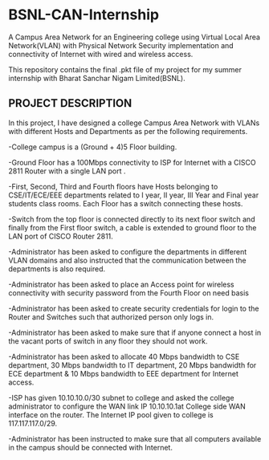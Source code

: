 # BSNL-CAN-Internship
A Campus Area Network for an Engineering college using Virtual Local Area Network(VLAN) with Physical Network Security implementation and connectivity of Internet with wired and wireless access.

This repository contains the final .pkt file of my project for my summer internship with Bharat Sanchar Nigam Limited(BSNL).

## PROJECT DESCRIPTION

In this project, I have designed a college Campus Area Network with VLANs with different Hosts and Departments as per the following requirements. 

-College campus is a (Ground + 4)5 Floor building.

-Ground Floor has a 100Mbps connectivity to ISP for Internet with a CISCO 2811 Router with a single LAN port . 

-First, Second, Third and Fourth floors have Hosts belonging to CSE/IT/ECE/EEE departments related to I year, II year, III Year and Final year students class rooms. Each Floor has a switch connecting these hosts.

-Switch from the top floor is connected directly to its next floor switch and finally from the First floor switch, a cable is extended to ground floor to the LAN port of CISCO Router 2811.

-Administrator has been asked to configure the departments in different VLAN domains and also instructed that the communication between the departments is also required.

-Administrator has been asked to place an Access point for wireless connectivity with security password from the Fourth Floor on need basis

-Administrator has been asked to create security credentials for login to the Router and Switches such that authorized person only logs in.

-Administrator has been asked to make sure that if anyone connect a host in the vacant ports of switch in any floor they should not work.

-Administrator has been asked to allocate 40 Mbps bandwidth to CSE department, 30 Mbps bandwidth to IT department, 20 Mbps bandwidth for ECE department & 10 Mbps bandwidth to EEE department for Internet access.

-ISP has given 10.10.10.0/30 subnet to college and asked the college administrator to configure the WAN link IP 10.10.10.1at College side WAN interface on the router. The Internet IP pool given to college is 117.117.117.0/29.

-Administrator has been instructed to make sure that all computers available in the campus should be connected with Internet.
